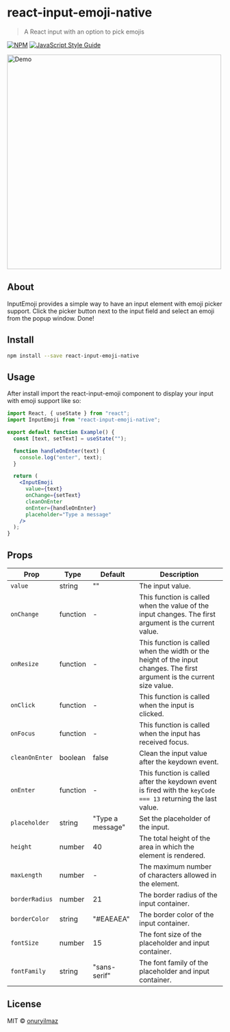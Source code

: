 # react-input-emoji-native

> A React input with an option to pick emojis

[![NPM](https://img.shields.io/npm/v/react-input-emoji.svg)](https://www.npmjs.com/package/react-input-emoji) [![JavaScript Style Guide](https://img.shields.io/badge/code_style-standard-brightgreen.svg)](https://standardjs.com)

<a href="https://github.com/onuryilmazdev/react-input-emoji-native/"><img width="500" src="https://github.com/onuryilmazdev/react-input-emoji-native/assets/images/screely-1566732641740.png" alt="Demo"></a>

## About

InputEmoji provides a simple way to have an input element with emoji picker support. Click the picker button next to the input field and select an emoji from the popup window. Done!

## Install

```bash
npm install --save react-input-emoji-native
```

## Usage

After install import the react-input-emoji component to display your input with emoji support like so:

```jsx
import React, { useState } from "react";
import InputEmoji from "react-input-emoji-native";

export default function Example() {
  const [text, setText] = useState("");

  function handleOnEnter(text) {
    console.log("enter", text);
  }

  return (
    <InputEmoji
      value={text}
      onChange={setText}
      cleanOnEnter
      onEnter={handleOnEnter}
      placeholder="Type a message"
    />
  );
}
```

## Props

| Prop           | Type     | Default          | Description                                                                                                              |
| -------------- | -------- | ---------------- | ------------------------------------------------------------------------------------------------------------------------ |
| `value`        | string   | ""               | The input value.                                                                                                         |
| `onChange`     | function | -                | This function is called when the value of the input changes. The first argument is the current value.                    |
| `onResize`     | function | -                | This function is called when the width or the height of the input changes. The first argument is the current size value. |
| `onClick`      | function | -                | This function is called when the input is clicked.                                                                       |
| `onFocus`      | function | -                | This function is called when the input has received focus.                                                               |
| `cleanOnEnter` | boolean  | false            | Clean the input value after the keydown event.                                                                           |
| `onEnter`      | function | -                | This function is called after the keydown event is fired with the `keyCode === 13` returning the last value.             |
| `placeholder`  | string   | "Type a message" | Set the placeholder of the input.                                                                                        |
| `height`       | number   | 40               | The total height of the area in which the element is rendered.                                                           |
| `maxLength`    | number   | -                | The maximum number of characters allowed in the element.                                                                 |
| `borderRadius` | number   | 21               | The border radius of the input container.                                                                                |
| `borderColor`  | string   | "#EAEAEA"        | The border color of the input container.                                                                                 |
| `fontSize`     | number   | 15               | The font size of the placeholder and input container.                                                                    |
| `fontFamily`   | string   | "sans-serif"     | The font family of the placeholder and input container.                                                                  |

## License

MIT © [onuryilmaz](https://github.com/onuryilmazdev)

